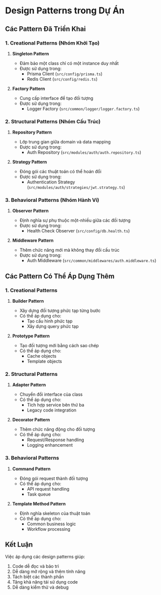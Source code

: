 # Design Patterns trong Dự Án

## Các Pattern Đã Triển Khai

### 1. Creational Patterns (Nhóm Khởi Tạo)
1. **Singleton Pattern**
   - Đảm bảo một class chỉ có một instance duy nhất
   - Được sử dụng trong:
     - Prisma Client (`src/config/prisma.ts`)
     - Redis Client (`src/config/redis.ts`)

2. **Factory Pattern**
   - Cung cấp interface để tạo đối tượng
   - Được sử dụng trong:
     - Logger Factory (`src/common/logger/logger.factory.ts`)

### 2. Structural Patterns (Nhóm Cấu Trúc)
1. **Repository Pattern**
   - Lớp trung gian giữa domain và data mapping
   - Được sử dụng trong:
     - Auth Repository (`src/modules/auth/auth.repository.ts`)

2. **Strategy Pattern**
   - Đóng gói các thuật toán có thể hoán đổi
   - Được sử dụng trong:
     - Authentication Strategy (`src/modules/auth/strategies/jwt.strategy.ts`)

### 3. Behavioral Patterns (Nhóm Hành Vi)
1. **Observer Pattern**
   - Định nghĩa sự phụ thuộc một-nhiều giữa các đối tượng
   - Được sử dụng trong:
     - Health Check Observer (`src/config/db.health.ts`)

2. **Middleware Pattern**
   - Thêm chức năng mới mà không thay đổi cấu trúc
   - Được sử dụng trong:
     - Auth Middleware (`src/common/middlewares/auth.middleware.ts`)

## Các Pattern Có Thể Áp Dụng Thêm

### 1. Creational Patterns
1. **Builder Pattern**
   - Xây dựng đối tượng phức tạp từng bước
   - Có thể áp dụng cho:
     - Tạo cấu hình phức tạp
     - Xây dựng query phức tạp

2. **Prototype Pattern**
   - Tạo đối tượng mới bằng cách sao chép
   - Có thể áp dụng cho:
     - Cache objects
     - Template objects

### 2. Structural Patterns
1. **Adapter Pattern**
   - Chuyển đổi interface của class
   - Có thể áp dụng cho:
     - Tích hợp service bên thứ ba
     - Legacy code integration

2. **Decorator Pattern**
   - Thêm chức năng động cho đối tượng
   - Có thể áp dụng cho:
     - Request/Response handling
     - Logging enhancement

### 3. Behavioral Patterns
1. **Command Pattern**
   - Đóng gói request thành đối tượng
   - Có thể áp dụng cho:
     - API request handling
     - Task queue

2. **Template Method Pattern**
   - Định nghĩa skeleton của thuật toán
   - Có thể áp dụng cho:
     - Common business logic
     - Workflow processing

## Kết Luận
Việc áp dụng các design patterns giúp:
1. Code dễ đọc và bảo trì
2. Dễ dàng mở rộng và thêm tính năng
3. Tách biệt các thành phần
4. Tăng khả năng tái sử dụng code
5. Dễ dàng kiểm thử và debug 
